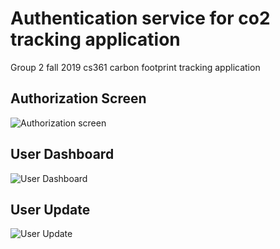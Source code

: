 # Authentication service for co2 tracking application

Group 2 fall 2019 cs361 carbon footprint tracking application

## Authorization Screen

![Authorization screen](https://imgur.com/T2rW3M4)

## User Dashboard

![User Dashboard](https://imgur.com/ribo912)

## User Update

![User Update](https://imgur.com/undefined)